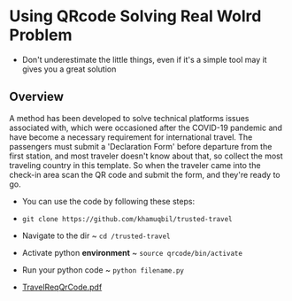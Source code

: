 # Using QRcode Solving Real Wolrd Problem

- Don't underestimate the little things, even if it's a simple tool may it gives you a great solution 

## Overview

A method has been developed to solve technical platforms issues associated with, which were occasioned after 
the COVID-19 pandemic and have become a necessary requirement for international travel.
The passengers must submit a 'Declaration Form' before departure from the first station, 
and most traveler doesn't know about that, so collect the most traveling country in this template. 
So when the traveler came into the check-in area scan the QR code and submit the form, and they're ready to go.


- You can use the code by following these steps:

- `git clone https://github.com/khamuqbil/trusted-travel`

- Navigate to the dir ~ `cd /trusted-travel`

- Activate python **environment** ~ `source qrcode/bin/activate`

- Run your python code ~ `python filename.py`

- [TravelReqQrCode.pdf](https://github.com/khamuqbil/trusted-travel/files/8457758/TravelReqQrCode.pdf)

